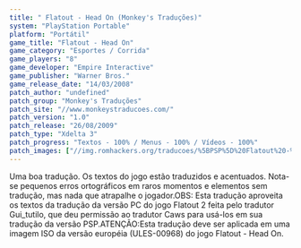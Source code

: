 ```yaml
---
title: " Flatout - Head On (Monkey's Traduções)"
system: "PlayStation Portable"
platform: "Portátil"
game_title: "Flatout - Head On"
game_category: "Esportes / Corrida"
game_players: "8"
game_developer: "Empire Interactive"
game_publisher: "Warner Bros."
game_release_date: "14/03/2008"
patch_author: "undefined"
patch_group: "Monkey's Traduções"
patch_site: "//www.monkeystraducoes.com/"
patch_version: "1.0"
patch_release: "26/08/2009"
patch_type: "Xdelta 3"
patch_progress: "Textos - 100% / Menus - 100% / Vídeos - 100%"
patch_images: ["//img.romhackers.org/traducoes/%5BPSP%5D%20Flatout%20-%20Head%20On%20-%20Monkey's%20Tradu%C3%A7%C3%B5es%20-%201.jpg","//img.romhackers.org/traducoes/%5BPSP%5D%20Flatout%20-%20Head%20On%20-%20Monkey's%20Tradu%C3%A7%C3%B5es%20-%202.jpg","//img.romhackers.org/traducoes/%5BPSP%5D%20Flatout%20-%20Head%20On%20-%20Monkey's%20Tradu%C3%A7%C3%B5es%20-%203.jpg"]
---
```

Uma boa tradução. Os textos do jogo estão traduzidos e acentuados. Nota-se pequenos erros ortográficos em raros momentos e elementos sem tradução, mas nada que atrapalhe o jogador.OBS: Esta tradução aproveita os textos da tradução da versão PC do jogo Flatout 2 feita pelo tradutor Gui_tutilo, que deu permissão ao tradutor Caws para usá-los em sua tradução da versão PSP.ATENÇÃO:Esta tradução deve ser aplicada em uma imagem ISO da versão européia (ULES-00968) do jogo Flatout - Head On.